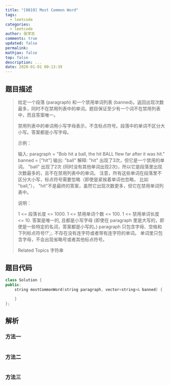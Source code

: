 ```yaml
---
title: "[0819] Most Common Word"
tags:
  - leetcode
categories:
  - leetcode
author: 张学志
comments: true
updated: false
permalink:
mathjax: false
top: false
description: ...
date: 2020-01-01 00:13:39
---
```


## 题目描述

> 给定一个段落 (paragraph) 和一个禁用单词列表 (banned)。返回出现次数最多，同时不在禁用列表中的单词。题目保证至少有一个词不在禁用列表中，而且答案唯一。 
> 
> 禁用列表中的单词用小写字母表示，不含标点符号。段落中的单词不区分大小写。答案都是小写字母。 
> 
> 
> 
> 示例： 
> 
> 输入: 
> paragraph = "Bob hit a ball, the hit BALL flew far after it was hit."
> banned = ["hit"]
> 输出: "ball"
> 解释: 
> "hit" 出现了3次，但它是一个禁用的单词。
> "ball" 出现了2次 (同时没有其他单词出现2次)，所以它是段落里出现次数最多的，且不在禁用列表中的单词。 
> 注意，所有这些单词在段落里不区分大小写，标点符号需要忽略（即使是紧挨着单词也忽略， 比如 "ball,"）， 
> "hit"不是最终的答案，虽然它出现次数更多，但它在禁用单词列表中。
> 
> 
> 
> 
> 说明： 
> 
> 
> 1 <= 段落长度 <= 1000. 
> 1 <= 禁用单词个数 <= 100. 
> 1 <= 禁用单词长度 <= 10. 
> 答案是唯一的, 且都是小写字母 (即使在 paragraph 里是大写的，即使是一些特定的名词，答案都是小写的。) 
> paragraph 只包含字母、空格和下列标点符号!?',;. 
> 不存在没有连字符或者带有连字符的单词。 
> 单词里只包含字母，不会出现省略号或者其他标点符号。 
> 
> Related Topics 字符串

## 题目代码

```cpp
class Solution {
public:
    string mostCommonWord(string paragraph, vector<string>& banned) {
        
    }
};
```

## 解析

### 方法一

```cpp

```

### 方法二

```cpp

```

### 方法三

```cpp

```


